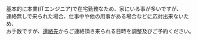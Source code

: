 ---
---

基本的に本業(ITエンジニア)で在宅勤務なため、家にいる事が多いですが、  
連絡無しで来られた場合、仕事中や他の用事がある場合などに応対出来ないため、  
お手数ですが、[連絡先](/help/)からご連絡頂き来られる日時を調整及びご予約ください。
